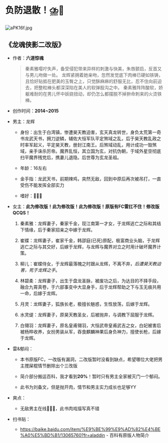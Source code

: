 # 负防退散！⛈️🤢

![aPK16f.jpg](https://s1.ax1x.com/2020/09/02/w9mhbF.th.png)

## 《龙魂侠影**二改版**》

- 作者：**六道惊魂**
  
    > 秦素雅嘤咛失声，备受侵犯带来异样的刺激与快美，朱唇颤启，反首又与男儿吻做一处。 龙辉紧拥着她亲吻，忽然发觉底下肉棒已硬如铁铸，且恰好贴抵在肥美的玉臀之上，只觉酥麻麻的舒服无比，忍不住向前迫去，把整粒棒头都深深陷在美人的软弹股沟之中。 秦素雅阵阵酸软，娇躯难耐的在男儿怀中妖娆扭动，却仍怎么都摆脱不掉拚命刺来的火烫铁棒。

- 创作时间：**2014~2015**

- 男主：龙辉

  * 身份：出生于白湾镇，惨遭昊天教迫害，玄天真龙转世，身负太荒第一奇书龙武天书，拥刀逆鳞，辅佐大恒军队平定煞域之乱，后于昊天教乱政之时率军起义，平定昊天教，册封江南王。后煞域动乱，用计成功一毁煞域，亲手诛杀厉帝。魔界乱恒，其立国为玄，对抗伪朝，于域外星空彻底扫平魔界残党后，携妻儿退隐。后世尊为玄龙圣祖。
  
  * 年龄：16左右
  * 金手指：龙武天书，前期辣鸡，突然无敌，回到中原后再次被吊打，一直受伤不能发挥全部实力
  * 嗜好：👏👏👏

- 女主：**此为修改版！此为修改版！此为修改版！原版有FC雷扛不住！修改版QCQS！**

  1. 秦素雅：龙辉妻子，秦家千金，现江南第一才女，于龙辉逃亡之际和其结下情缘，后于秦家招亲之中嫁于龙辉。

  2. 崔蝶：龙辉妻子，崔家千金，韩邵庭(已死)原配，极富商业头脑，于龙辉逃亡之际与其交好，后嫁于龙辉，与龙辉与魔界对立之时用计破坏魔界计策。
  3. 柳儿：崔蝶侍女，于龙辉最落魄之时跟从龙辉，不离不弃，*后遭昊天教迫害，死于龙辉之手*。
  4. 林碧柔：龙辉妻子，出生于盘龙圣脉，被废功之后，为达目的不择手段，融合九霄真卷，于六部事变中大显身手，后于龙辉帮助之下与玉无痕共用一命，后嫁于龙辉。
  5. 月灵：龙辉妻子，狐族长老，极擅长魅惑，生性放荡，后嫁于龙辉。
  6. 水灵缇：龙辉妻子，原昊天教圣女，后被抛弃，与调教下屈服于龙辉。
  7. 白翎羽：龙辉妻子，原名皇甫翎羽，大恒武帝皇甫武吉之女，白妃被害后被杨晔收养，女扮男装从军，吞食麒麟神果后身负神力，擅使长枪，后嫁于龙辉。

- 雷&郁闷：

  * 本书原版FC，一改版有漏洞，二改版暂时没看到缺点，希望哪位大佬把男主搅屎棍情节删除出个三改版

  * 简介部分搬运百科，我才看到**20%**！暂时只有男主全家被灭门一个郁闷。

  * 此书为刘备文，但是抛开肉，情节和男主实力成长也足够YY

- 爽点：
  
  * 无敌男主在线👏👏👏，此书肉戏描写真不错

- 扫书贴：
  
  * <https://baike.baidu.com/item/%E9%BE%99%E9%AD%82%E4%BE%A0%E5%BD%B1/13065760?fr=aladdin> - 百科有原版人物简介